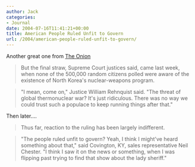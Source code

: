 ```yaml
---
author: Jack
categories:
- Journal
date: 2004-07-16T11:41:21+00:00
title: American People Ruled Unfit to Govern
url: /2004/american-people-ruled-unfit-to-govern/
---
```


Another great one from [The Onion][1]

> 
> 
> But the final straw, Supreme Court justices said, came last week, when none of the 500,000 random citizens polled were aware of the existence of North Korea's nuclear-weapons program.
> 
> 

> 
> 
> "I mean, come on," Justice William Rehnquist said. "The threat of global thermonuclear war? It's just ridiculous. There was no way we could trust such a populace to keep running things after that."
> 
> 

Then later&#8230;.

> 
> 
> Thus far, reaction to the ruling has been largely indifferent.
> 
> 

> 
> 
> "The people ruled unfit to govern? Yeah, I think I might've heard something about that," said Covington, KY, sales representative Neil Chester. "I think I saw it on the news or something, when I was flipping past trying to find that show about the lady sheriff."
> 
>

 [1]: http://www.theonion.com/news/index.php?issue=4026&n=1